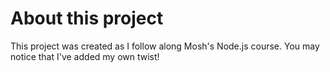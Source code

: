 # About this project

This project was created as I follow along Mosh's Node.js course. You may notice that I've added my own twist!
